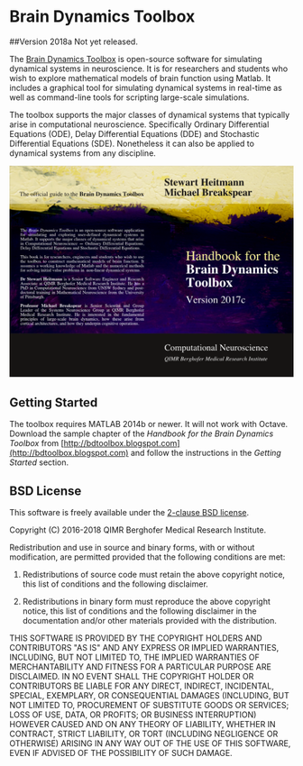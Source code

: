 # Brain Dynamics Toolbox

##Version 2018a
Not yet released.

The [Brain Dynamics Toolbox](http://bdtoolbox.blogspot.com) is open-source software for simulating dynamical systems in neuroscience. It is for researchers and students who wish to explore mathematical models of brain function using Matlab. It includes a graphical tool for simulating dynamical systems in real-time as well as command-line tools for scripting large-scale simulations. 

The toolbox supports the major classes of dynamical systems that typically arise in computational neuroscience. Specifically Ordinary Differential Equations (ODE), Delay Differential Equations (DDE) and Stochastic Differential Equations (SDE).
Nonetheless it can also be applied to dynamical systems from any discipline.

![Handbook Cover Art](CoverArt.png)

## Getting Started
The toolbox requires MATLAB 2014b or newer. It will not work with Octave.
Download the sample chapter of the *Handbook for the Brain Dynamics Toolbox* from [http://bdtoolbox.blogspot.com](http://bdtoolbox.blogspot.com) and follow the instructions in the *Getting Started* section.


## BSD License
This software is freely available under the [2-clause BSD license](https://opensource.org/licenses/BSD-2-Clause).

Copyright (C) 2016-2018 QIMR Berghofer Medical Research Institute.

Redistribution and use in source and binary forms, with or without modification, are permitted provided that the following conditions are met:

1. Redistributions of source code must retain the above copyright notice, this list of conditions and the following disclaimer.

2. Redistributions in binary form must reproduce the above copyright notice, this list of conditions and the following disclaimer in the documentation and/or other materials provided with the distribution.

THIS SOFTWARE IS PROVIDED BY THE COPYRIGHT HOLDERS AND CONTRIBUTORS "AS IS" AND ANY EXPRESS OR IMPLIED WARRANTIES, INCLUDING, BUT NOT LIMITED TO, THE IMPLIED WARRANTIES OF MERCHANTABILITY AND FITNESS FOR A PARTICULAR PURPOSE ARE DISCLAIMED. IN NO EVENT SHALL THE COPYRIGHT HOLDER OR CONTRIBUTORS BE LIABLE FOR ANY DIRECT, INDIRECT, INCIDENTAL, SPECIAL, EXEMPLARY, OR CONSEQUENTIAL DAMAGES (INCLUDING, BUT NOT LIMITED TO, PROCUREMENT OF SUBSTITUTE GOODS OR SERVICES; LOSS OF USE, DATA, OR PROFITS; OR BUSINESS INTERRUPTION) HOWEVER CAUSED AND ON ANY THEORY OF LIABILITY, WHETHER IN CONTRACT, STRICT LIABILITY, OR TORT (INCLUDING NEGLIGENCE OR OTHERWISE) ARISING IN ANY WAY OUT OF THE USE OF THIS SOFTWARE, EVEN IF ADVISED OF THE POSSIBILITY OF SUCH DAMAGE.

